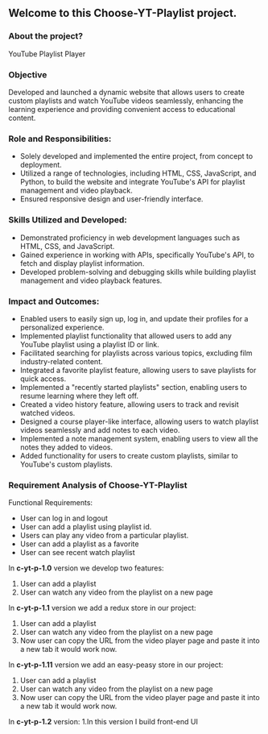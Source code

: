 ## Welcome to this Choose-YT-Playlist project. 

### About the project?
 YouTube Playlist Player
### Objective
Developed and launched a dynamic website that allows users to create custom playlists and watch YouTube videos seamlessly, enhancing the learning experience and providing convenient access to educational content.

### Role and Responsibilities:
  - Solely developed and implemented the entire project, from concept to deployment.
  - Utilized a range of technologies, including HTML, CSS, JavaScript, and Python, to build the website and integrate YouTube's API for       playlist management and video playback.
  - Ensured responsive design and user-friendly interface.

### Skills Utilized and Developed:
  - Demonstrated proficiency in web development languages such as HTML, CSS, and JavaScript.
  - Gained experience in working with APIs, specifically YouTube's API, to fetch and display playlist information.
  - Developed problem-solving and debugging skills while building playlist management and video playback features.

### Impact and Outcomes:
  - Enabled users to easily sign up, log in, and update their profiles for a personalized experience.
  - Implemented playlist functionality that allowed users to add any YouTube playlist using a playlist ID or link.
  - Facilitated searching for playlists across various topics, excluding film industry-related content.
  - Integrated a favorite playlist feature, allowing users to save playlists for quick access.
  - Implemented a "recently started playlists" section, enabling users to resume learning where they left off.
  - Created a video history feature, allowing users to track and revisit watched videos.
  - Designed a course player-like interface, allowing users to watch playlist videos seamlessly and add notes to each video.
  - Implemented a note management system, enabling users to view all the notes they added to videos.
  - Added functionality for users to create custom playlists, similar to YouTube's custom playlists.

### Requirement Analysis of Choose-YT-Playlist 

Functional Requirements:
 - User can log in and logout
 - User can add a playlist using playlist id.
 - Users can play any video from a particular playlist.
 - User can add a playlist as a favorite
 - User can see recent watch playlist 

In **c-yt-p-1.0** version we develop two features:
 1. User can add a playlist
 2. User can watch any video from the playlist on a new page  

In **c-yt-p-1.1** version we add a redux store in our project:
 1. User can add a playlist
 2. User can watch any video from the playlist on a new page 
 3. Now user can copy the URL from the video player page and paste it into a new tab it would work now.

In **c-yt-p-1.11** version we add an easy-peasy store in our project:
 1. User can add a playlist
 2. User can watch any video from the playlist on a new page 
 3. Now user can copy the URL from the video player page and paste it into a new tab it would work now.

In **c-yt-p-1.2** version:
 1.In this version I build front-end UI
